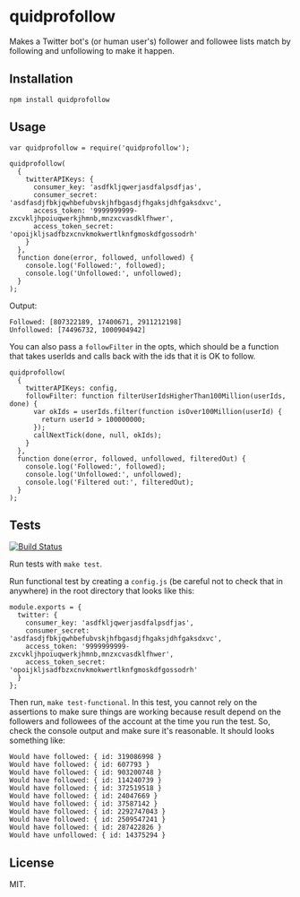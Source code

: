quidprofollow
==================

Makes a Twitter bot's (or human user's) follower and followee lists match by following and unfollowing to make it happen.

Installation
------------

    npm install quidprofollow

Usage
-----

    var quidprofollow = require('quidprofollow');
    
    quidprofollow(
      {
        twitterAPIKeys: {
          consumer_key: 'asdfkljqwerjasdfalpsdfjas',
          consumer_secret: 'asdfasdjfbkjqwhbefubvskjhfbgasdjfhgaksjdhfgaksdxvc',
          access_token: '9999999999-zxcvkljhpoiuqwerkjhmnb,mnzxcvasdklfhwer',
          access_token_secret: 'opoijkljsadfbzxcnvkmokwertlknfgmoskdfgossodrh'
        }
      },
      function done(error, followed, unfollowed) {
        console.log('Followed:', followed);
        console.log('Unfollowed:', unfollowed);
      }
    );

Output:

    Followed: [807322189, 17400671, 2911212198]
    Unfollowed: [74496732, 1000904942]

You can also pass a `followFilter` in the opts, which should be a function that takes userIds and calls back with the ids that it is OK to follow.

    quidprofollow(
      {
        twitterAPIKeys: config,
        followFilter: function filterUserIdsHigherThan100Million(userIds, done) {
          var okIds = userIds.filter(function isOver100Million(userId) {
            return userId > 100000000;
          });
          callNextTick(done, null, okIds);
        }
      },
      function done(error, followed, unfollowed, filteredOut) {
        console.log('Followed:', followed);
        console.log('Unfollowed:', unfollowed);
        console.log('Filtered out:', filteredOut);
      }
    );

Tests
-----

[![Build Status](https://travis-ci.org/jimkang/quidprofollow.svg?branch=master)](https://travis-ci.org/jimkang/quidprofollow)

Run tests with `make test`.

Run functional test by creating a `config.js` (be careful not to check that in anywhere) in the root directory that looks like this:

    module.exports = {
      twitter: {
        consumer_key: 'asdfkljqwerjasdfalpsdfjas',
        consumer_secret: 'asdfasdjfbkjqwhbefubvskjhfbgasdjfhgaksjdhfgaksdxvc',
        access_token: '9999999999-zxcvkljhpoiuqwerkjhmnb,mnzxcvasdklfhwer',
        access_token_secret: 'opoijkljsadfbzxcnvkmokwertlknfgmoskdfgossodrh'
      }
    };

Then run, `make test-functional`. In this test, you cannot rely on the assertions to make sure things are working because result depend on the followers and followees of the account at the time you run the test. So, check the console output and make sure it's reasonable. It should looks something like:

    Would have followed: { id: 319086998 }
    Would have followed: { id: 607793 }
    Would have followed: { id: 903200748 }
    Would have followed: { id: 114240739 }
    Would have followed: { id: 372519518 }
    Would have followed: { id: 24047669 }
    Would have followed: { id: 37587142 }
    Would have followed: { id: 2292747043 }
    Would have followed: { id: 2509547241 }
    Would have followed: { id: 287422826 }
    Would have unfollowed: { id: 14375294 }

License
-------

MIT.
